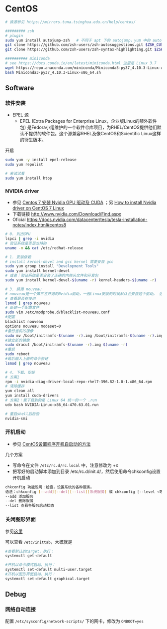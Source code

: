 # CentOS

```bash
# 换源参见 https://mirrors.tuna.tsinghua.edu.cn/help/centos/ 

######### zsh
# plugin
sudo yum install autojump-zsh   # 不同于 apt 下的 autojump，yum 中的 autojump 生成的文件夹 /usr/share/autojump 中缺失 autojump.zsh
git clone https://github.com/zsh-users/zsh-autosuggestions.git $ZSH_CUSTOM/plugins/zsh-autosuggestions
git clone https://github.com/zsh-users/zsh-syntax-highlighting.git $ZSH_CUSTOM/plugins/zsh-syntax-highlighting

########## miniconda 
# see https://docs.conda.io/en/latest/miniconda.html 这里是 Linux 3.7
wget https://repo.anaconda.com/miniconda/Miniconda3-py37_4.10.3-Linux-x86_64.sh
bash Miniconda3-py37_4.10.3-Linux-x86_64.sh
```

## Software

### 软件安装

- EPEL 源
    - EPEL (Extra Packages for Enterprise Linux，企业版Linux的额外软件包) 是Fedora小组维护的一个软件仓库项目，为RHEL/CentOS提供他们默认不提供的软件包。这个源兼容RHEL及像CentOS和Scientific Linux这样的衍生版本。

开启

```bash
sudo yum -y install epel-release
sudo yum repolist

# 来试试看
sudo yum install htop
```

### NVIDIA driver

- 参见 [Centos 7 安装 Nvidia GPU 驱动及 CUDA](https://wilhelmguo.cn/blog/post/william/Centos-7-安装-Nvidia-GPU-驱动及-CUDA) ；另 [How to install Nvidia driver on CentOS 7 Linux](https://www.cyberciti.biz/faq/how-to-install-nvidia-driver-on-centos-7-linux/)
- 下载链接 <http://www.nvidia.com/Download/Find.aspx>
- Oficial <https://docs.nvidia.com/datacenter/tesla/tesla-installation-notes/index.html#centos8>

```bash
# 0. 列出GPU
lspci | grep -i nvidia
# 验证系统是否是支持的
uname -m && cat /etc/redhat-release

# 1. 安装依赖
# install kernel-devel and gcc kernel 需要安装 gcc
sudo yum group install "Development Tools"
sudo yum install kernel-devel
# 或者｜验证系统是否安装了正确的内核头文件和开发包
sudo yum install kernel-devel-$(uname -r) kernel-headers-$(uname -r)

# 3. 禁用 nouveau
# nouveau是一个第三方开源的Nvidia驱动，一般Linux安装的时候默认会安装这个驱动。 这个驱动会与Nvidia官方的驱动冲突，在安装Nvidia驱动和和CUDA之前应先禁用nouveau
# 查看是否在使用
lsmod | grep nouveau
# 新建一个配置文件
sudo vim /etc/modprobe.d/blacklist-nouveau.conf
#配置
blacklist nouveau
options nouveau modeset=0
#备份当前的镜像
sudo mv /boot/initramfs-$(uname -r).img /boot/initramfs-$(uname -r).img.bak
#建立新的镜像
sudo dracut /boot/initramfs-$(uname -r).img $(uname -r)
#重启
sudo reboot
#最后输入上面的命令验证
lsmod | grep nouveau

# 4. 下载、安装
# 方案1
rpm -i nvidia-diag-driver-local-repo-rhel7-396.82-1.0-1.x86_64.rpm
# 清除缓存
yum clean all
yum install cuda-drivers
# 方案2：我下载到的是 Linux 64 统一的一个 .run
udo bash NVIDIA-Linux-x86_64-470.63.01.run

# 重启shell后检验
nvidia-smi
```

### 开机启动

- 参见 [CentOS设置程序开机自启动的方法](https://www.huaweicloud.com/articles/12557280.html)

几个方案

- 写命令在文件 `/etc/rc.d/rc.local` 中，注意修改为 +x
- 把写好的启动脚本添加到目录 /etc/rc.d/init.d/，然后使用命令chkconfig设置开机启动

```bash
chkconfig 功能说明：检查，设置系统的各种服务。
语法：chkconfig [--add][--del][--list][系统服务] 或 chkconfig [--level <等级代号>][系统服务][on/off/reset]
--add 添加服务
--del 删除服务
--list 查看各服务启动状态
```

### 关闭图形界面

参见[这里](https://blog.csdn.net/op_zoro/article/details/44993881)

可以查看 `/etc/inittab`，大概就是

```bash
#查看默认的target，执行：
systemctl get-default

#开机以命令模式启动，执行：
systemctl set-default multi-user.target
#开机以图形界面启动，执行：
systemctl set-default graphical.target
```

## Debug

### 网络自动连接

配置 `/etc/sysconfig/network-scripts/` 下的网卡，修改为 `ONBOOT=yes`
